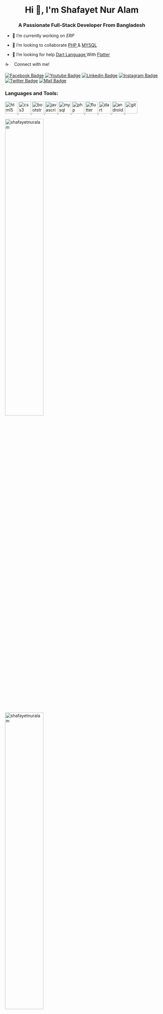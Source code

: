<h1 align="center">Hi 👋, I'm Shafayet Nur Alam</h1>
<h3 align="center">A Passionate Full-Stack Developer From Bangladesh</h3>

- 🔭 I’m currently working on *ERP*

- 👯 I’m looking to collaborate <a href="https://www.php.net" target="_blank"> PHP </a>  & <a href="https://www.mysql.com" target="_blank"> MYSQL </a> 

- 🤝 I’m looking for help  <a href="https://dart.dev" target="_blank"> Dart Language </a> With <a href="https://flutter.dev" target="_blank"> Flatter </a>

:coffee: &emsp;Connect with me!

[![Facebook Badge](https://img.shields.io/badge/Facebook-1877F2?style=for-the-badge&logo=facebook&logoColor=white)](https://www.facebook.com/shafayetanuralam) 
[![Youtube Badge](https://img.shields.io/badge/YouTube-FF0000?style=for-the-badge&logo=youtube&logoColor=white)]() 
[![Linkedin Badge](https://img.shields.io/badge/LinkedIn-0077B5?style=for-the-badge&logo=linkedin&logoColor=white)](https://www.linkedin.com/in/shafayet-nur-alam) 
[![Instagram Badge](https://img.shields.io/badge/Instagram-E4405F?style=for-the-badge&logo=instagram&logoColor=white)](https://instagram.com/shapanuralam) 
[![Twitter Badge](https://img.shields.io/badge/Twitter-1DA1F2?style=for-the-badge&logo=twitter&logoColor=white)](https://twitter.com/ShapaAlam) 
[![Mail Badge](https://img.shields.io/badge/Gmail-D14836?style=for-the-badge&logo=gmail&logoColor=white)](mailto:shafayetnuralam@gmail.com)

<h3 align="left">Languages and Tools:</h3>
<p align="left">
	<a href="https://www.w3.org/html/" target="_blank" title="HTML5"> <img src="https://github.com/Sp0ne/codeicons/blob/master/svg/html5.svg" alt="html5" width="40" height="40"/> </a>
	<a href="https://www.w3schools.com/css/" target="_blank" title="CSS3"> <img src="https://github.com/Sp0ne/codeicons/blob/master/svg/css3.svg" alt="css3" width="40" height="40"/> </a> 
	<a href="https://getbootstrap.com" target="_blank" title="Bootstrap"> <img src="https://github.com/Sp0ne/codeicons/blob/master/svg/bootstrap.svg" alt="bootstrap" width="40" height="40"/> </a> 
	<a href="https://developer.mozilla.org/en-US/docs/Web/JavaScript" target="_blank" title="Javascript"> <img src="https://github.com/Sp0ne/codeicons/blob/master/svg/javascript.svg" alt="javascript" width="40" height="40"/> </a> 
	<a href="https://www.mysql.com/" target="_blank" title="Mysql"> <img src="https://github.com/Sp0ne/codeicons/blob/master/svg/mysql.svg" alt="mysql" width="40" height="40"/> </a> 
	<a href="https://www.php.net" target="_blank" title="PHP"> <img src="https://github.com/Sp0ne/codeicons/blob/master/svg/php.svg" alt="php" width="40" height="40"/> </a> 
<a href="https://flutter.dev" target="_blank"> <img src="https://upload.wikimedia.org/wikipedia/commons/1/17/Google-flutter-logo.png" alt="flutter"  height="40"/> </a> 
<a href="https://dart.dev" target="_blank"> <img src="https://media.onlinecoursebay.com/2019/03/25052450/2175862_b6cc_4-750x405.jpg" alt="dart"  height="40"/> </a> 
<a href="https://developers.google.com/profile/u/100830266405063441910?authuser=1&utm_source=developer.android.com" target="_blank"> <img src="https://github.com/Sp0ne/codeicons/blob/master/svg/android.svg" alt="android"  height="40"/> </a> 
<a href="https://git-scm.com/" target="_blank"> <img src="https://github.com/Sp0ne/codeicons/blob/master/svg/git.svg" alt="git" width="40" height="40"/> </a> 
</p>

<div>
<img   width="50%" src="https://github-readme-stats.vercel.app/api?username=shafayetnuralam&show_icons=true&locale=en&theme=tokyonight" alt="shafayetnuralam" />
<img  width="50%" src="https://github-readme-streak-stats.herokuapp.com/?user=shafayetnuralam&theme=tokyonight" alt="shafayetnuralam" />
</div>
<a href="https://app.daily.dev/shafayetnuralam"><img src="https://api.daily.dev/devcards/8be31cefc47c46f58ba541818d3dde36.png?r=bwy" width="400" alt="Shafayet Nur Alam's Dev Card"/></a>
<h2 ><img src="https://wakatime.com/badge/user/d2102474-dbac-4b8e-9c14-6d27208987ff.svg" alt="css3" width="300" height="40"/></h2>
<p><img align="center" src="https://github-readme-stats.vercel.app/api/wakatime?username=shafayetnuralam&theme=tokyonight" /></p>
